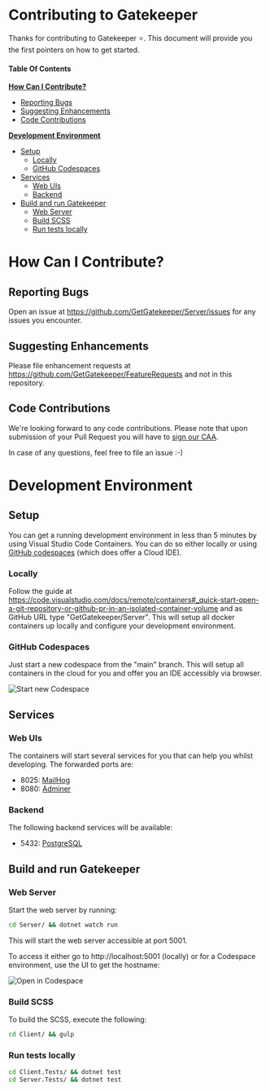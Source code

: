 # Contributing to Gatekeeper

Thanks for contributing to Gatekeeper :star:. 
This document will provide you the first pointers on how to get started.

#### Table Of Contents

[**How Can I Contribute?**](#how-can-i-contribute)
  * [Reporting Bugs](#reporting-bugs)
  * [Suggesting Enhancements](#suggesting-enhancements)
  * [Code Contributions](#code-contributions)

[**Development Environment**](#development-environment)
  * [Setup](#setup)
     * [Locally](#locally)
     * [GitHub Codespaces](#github-codespaces)
  * [Services](#services)
     * [Web UIs](#web-uis)
     * [Backend](#backend)
  * [Build and run Gatekeeper](#build-and-run-gatekeeper)
     * [Web Server](#web-server)
     * [Build SCSS](#build-scss)
     * [Run tests locally](#run-tests-locally)

# How Can I Contribute?

## Reporting Bugs

Open an issue at https://github.com/GetGatekeeper/Server/issues for any issues you encounter.

## Suggesting Enhancements

Please file enhancement requests at https://github.com/GetGatekeeper/FeatureRequests and not in this repository.

## Code Contributions

We're looking forward to any code contributions. Please note that upon submission of your Pull Request you will have to [sign our CAA](https://cla-assistant.io/GetGatekeeper/).

In case of any questions, feel free to file an issue :-)

# Development Environment

## Setup

You can get a running development environment in less than 5 minutes by using Visual Studio Code Containers. You can do so either locally or using [GitHub codespaces](https://github.com/features/codespaces) (which does offer a Cloud IDE).

### Locally

Follow the guide at https://code.visualstudio.com/docs/remote/containers#_quick-start-open-a-git-repository-or-github-pr-in-an-isolated-container-volume and as GitHub URL type "GetGatekeeper/Server". This will setup all docker containers up locally and configure your development environment.

### GitHub Codespaces

Just start a new codespace from the "main" branch. This will setup all containers in the cloud for you and offer you an IDE accessibly via browser.

![Start new Codespace](https://user-images.githubusercontent.com/878997/99189373-2c17cb80-2761-11eb-8858-48f3b0ebdfb3.png)

## Services

### Web UIs
The containers will start several services for you that can help you whilst developing. The forwarded ports are:

- 8025: [MailHog](https://github.com/mailhog/MailHog)
- 8080: [Adminer](https://www.adminer.org/)

### Backend
The following backend services will be available:

- 5432: [PostgreSQL](https://www.postgresql.org/)

## Build and run Gatekeeper

### Web Server

Start the web server by running:

```bash
cd Server/ && dotnet watch run
```

This will start the web server accessible at port 5001. 

To access it either go to http://localhost:5001 (locally) or for a Codespace environment, use the UI to get the hostname:

![Open in Codespace](https://user-images.githubusercontent.com/878997/99189512-cd9f1d00-2761-11eb-8d7d-ab54fb4bc4c9.png)

### Build SCSS

To build the SCSS, execute the following:

```bash
cd Client/ && gulp
```

### Run tests locally

```bash
cd Client.Tests/ && dotnet test
cd Server.Tests/ && dotnet test
```
